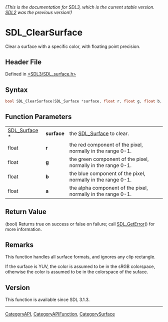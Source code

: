 ###### (This is the documentation for SDL3, which is the current stable version. [SDL2](https://wiki.libsdl.org/SDL2/) was the previous version!)
# SDL_ClearSurface

Clear a surface with a specific color, with floating point precision.

## Header File

Defined in [<SDL3/SDL_surface.h>](https://github.com/libsdl-org/SDL/blob/main/include/SDL3/SDL_surface.h)

## Syntax

```c
bool SDL_ClearSurface(SDL_Surface *surface, float r, float g, float b, float a);
```

## Function Parameters

|                              |             |                                                              |
| ---------------------------- | ----------- | ------------------------------------------------------------ |
| [SDL_Surface](SDL_Surface) * | **surface** | the [SDL_Surface](SDL_Surface) to clear.                     |
| float                        | **r**       | the red component of the pixel, normally in the range 0-1.   |
| float                        | **g**       | the green component of the pixel, normally in the range 0-1. |
| float                        | **b**       | the blue component of the pixel, normally in the range 0-1.  |
| float                        | **a**       | the alpha component of the pixel, normally in the range 0-1. |

## Return Value

(bool) Returns true on success or false on failure; call
[SDL_GetError](SDL_GetError)() for more information.

## Remarks

This function handles all surface formats, and ignores any clip rectangle.

If the surface is YUV, the color is assumed to be in the sRGB colorspace,
otherwise the color is assumed to be in the colorspace of the suface.

## Version

This function is available since SDL 3.1.3.

----
[CategoryAPI](CategoryAPI), [CategoryAPIFunction](CategoryAPIFunction), [CategorySurface](CategorySurface)

